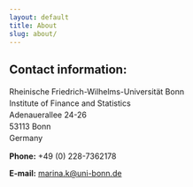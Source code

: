 ```yaml
---
layout: default
title: About
slug: about/
---
```


## Contact information:

<p style="line-height:150%">
Rheinische Friedrich-Wilhelms-Universität Bonn<br/>
Institute of Finance and Statistics<br/>
Adenauerallee 24-26<br/>
53113 Bonn<br/>
Germany<br/>
</p>

**Phone:** +49 (0) 228-7362178

**E-mail:** <a href="mailto:marina.k@uni-bonn.de">marina.k@uni-bonn.de</a>

